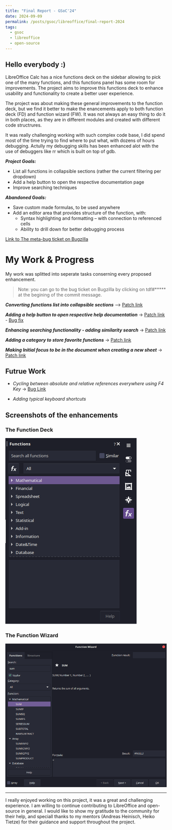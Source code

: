 ```yaml
---
title: "Final Report - GSoC'24"
date: 2024-09-09
permalink: /posts/gsoc/libreoffice/final-report-2024
tags:
  - gsoc
  - libreoffice
  - open-source
---
```


## Hello everybody :)

LibreOffice Calc has a nice functions deck on the sidebar allowing to pick one of the many functions,
and this functions panel has some room for improvements. 
The project aims to improve this functions deck to enhance usability and functionality 
to create a better user experience.  

The project was about making these general improvements to the function deck,
but we find it better to make the enancements apply to both function deck (FD) and function wizard (FW). 
It was not always an easy thing to do it in both places, as they are in different modules and created with different code structrures.

It was really challenging working with such complex code base,
I did spend most of the time trying to find where to put what, with dozens of hours debugging. 
Actully my debugging skills has been enhanced alot with the use of debuggers like rr which is built on top of gdb.

***Project Goals:***
  - List all functions in collapsible sections (rather the current filtering per dropdown)
  - Add a help button to open the respective documentation page
  - Improve searching techniques

***Abandoned Goals:***
  - Save custom made formulas, to be used anywhere
  - Add an editor area that provides structure of the function, with:
    - Syntax highlighting and formatting – with connection to referenced cells
    - Ability to drill down for better debugging process

[Link to The meta-bug ticket on Bugzilla](https://bugs.documentfoundation.org/show_bug.cgi?id=92416)

My Work & Progress
==================
My work was splitted into seperate tasks conserning every proposed enhancement.

> Note: you can go to the bug ticket on Bugzilla by clicking on tdf#***** at the begining of the commit message.

***Converting functions list into collapsible sections*** -->
[Patch link](https://gerrit.libreoffice.org/c/core/+/169639)  

***Adding a help button to open respective help documentation*** ->
[Patch link](https://gerrit.libreoffice.org/c/core/+/170181) - 
[Bug fix](https://gerrit.libreoffice.org/c/core/+/171929)

***Enhancing searching functionality - adding similarity search*** ->
[Patch link](https://gerrit.libreoffice.org/c/core/+/170073)

***Adding a category to store favorite functions*** ->
[Patch link](https://gerrit.libreoffice.org/c/core/+/171828)

***Making Initial focus to be in the document when creating a new sheet*** ->
[Patch link](https://gerrit.libreoffice.org/c/core/+/171709)

Futrue Work
-----------

- *Cycling between absolute and relative references everywhere using F4 Key* ->
[Bug Link](https://bugs.documentfoundation.org/show_bug.cgi?id=162287)

- *Adding typical keyboard shortcuts*

Screenshots of the enhancements
-------------------------------
### The Function Deck
![FD](../../../images/Functions-Deck.png)

### The Function Wizard
![FW](../../../images/Function-Wizard.png)

------------------------------------------------------

I really enjoyed working on this project, it was a great and challenging experience. I am willing to continue contributing to LibreOffice and open-source in general.
I would like to show my gratitude to the community for their help, and speciall thanks to my mentors (Andreas Heinisch, Heiko Tietze) for their guidance and support throughout the project.